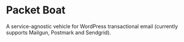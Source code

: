 # Packet Boat

A service-agnostic vehicle for WordPress transactional email (currently supports Mailgun, Postmark and Sendgrid).
